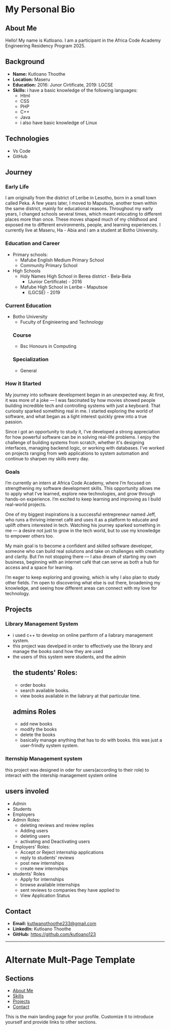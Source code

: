 # My Personal Bio

## About Me
Hello! My name is Kutloano. I am a participant in the Africa Code Academy Engineering Residency Program 2025.

## Background
- **Name:** Kutloano Thoothe
- **Location:** Maseru
- **Education:** 2016: Junor Cirtificate, 2019: LGCSE
- **Skills:** i have a basic knowledge of the following languages:
  * Html
  * CSS
  * PHP
  *  C++
  * Java
  * i also have basic knowledge of Linux
## Technologies
- Vs Code
- GitHub
## Journey
### Early Life
I am originally from the district of Leribe in Lesotho, born in a small town called Peka. A few years later, I moved to Maputsoe, another town within the same district, mainly for educational reasons. Throughout my early years, I changed schools several times, which meant relocating to different places more than once. These moves shaped much of my childhood and exposed me to different environments, people, and learning experiences. I currently live at Maseru, Ha - Abia and i am a student at Botho University.
### Education and Career
- Primary schools:
  * Mafube English Medium Primary School
  * Community Primary School
- High Schools
  * Holy Names High School in Berea district - Bela-Bela
    - (Junior Certificate) - 2016
  * Mafube High School in Leribe - Maputsoe
    - (LGCSE) - 2019
### Current Education
- Botho University
  * Fuculty of Enginieering and Technology
  ### Course
  - Bsc Honours in Computing
  ### Specialization
  - General
### How it Started
My journey into software development began in an unexpected way. At first, it was more of a joke — I was fascinated by how movies showed people building incredible tech and controlling systems with just a keyboard. That curiosity sparked something real in me. I started exploring the world of software, and what began as a light interest quickly grew into a true passion.

Since i got an opportunity to study it, I've developed a strong appreciation for how powerful software can be in solving real-life problems. I enjoy the challenge of building systems from scratch, whether it's designing interfaces, managing backend logic, or working with databases. I’ve worked on projects ranging from web applications to system automation and continue to sharpen my skills every day.
 
### Goals
I’m currently an intern at Africa Code Academy, where I’m focused on strengthening my software development skills. This opportunity allows me to apply what I’ve learned, explore new technologies, and grow through hands-on experience. I’m excited to keep learning and improving as I build real-world projects.

One of my biggest inspirations is a successful entrepreneur named Jeff, who runs a thriving internet café and uses it as a platform to educate and uplift others interested in tech. Watching his journey sparked something in me — a desire not just to grow in the tech world, but to use my knowledge to empower others too.

My main goal is to become a confident and skilled software developer, someone who can build real solutions and take on challenges with creativity and clarity. But I’m not stopping there — I also dream of starting my own business, beginning with an internet café that can serve as both a hub for access and a space for learning.

I’m eager to keep exploring and growing, which is why I also plan to study other fields. I'm open to discovering what else is out there, broadening my knowledge, and seeing how different areas can connect with my love for technology.

## Projects
### Library Management System
* i used c++ to develop on online partform of a liabrary management system.
* this project was develped in order to effectively use the library and manage the books oand how they are used
* the users of this system were students, and the admin
  ## the students' Roles:
  - order books
  - search available books.
  - view books available in the liabrary at that particular time.
  ## admins Roles
  - add new books
  - modify the books
  - delete the books
  - basically manage anything that has to do with books.
    this was just a user-frindly system system.
### Iternship Management system
this project was designed in oder for users(according to their role) to interact with the intership management system online
## users involed
- Admin
- Students
- Employers
- Admin Roles: 
  * deleting reviews and review replies
  * Adding users
  * deleting users
  * activating and Deactivating users
- Employers' Roles:
  * Accept or Reject internship applications
  * reply to students' reviews
  * post new internships
  * create new internships
- students' Roles
  * Apply for internships
  * browse available internships
  * sent reviews to companies they have applied to
  * View Application Status

## Contact
- **Email:** kutlwanothoothe233@gmail.com
- **LinkedIn:** Kutloano Thoothe
- **GitHub:** https://github.com/kutloano123

---

# Alternate Mult-Page Template

## Sections

- [About Me](about.md)
- [Skills](skills.md)
- [Projects](projects/index.md)
- [Contact](contact.md)

This is the main landing page for your profile. Customize it to introduce yourself and provide links to other sections.
